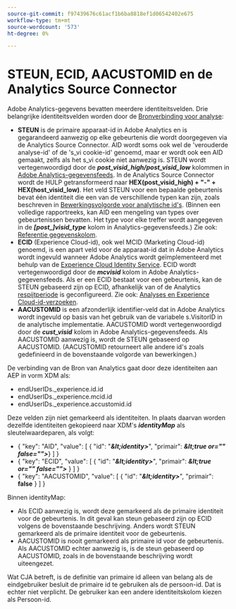 ```yaml
---
source-git-commit: f97439676c61acf1b6ba8818ef1d06542402e675
workflow-type: tm+mt
source-wordcount: '573'
ht-degree: 0%

---
```

# STEUN, ECID, AACUSTOMID en de Analytics Source Connector

Adobe Analytics-gegevens bevatten meerdere identiteitsvelden. Drie belangrijke identiteitsvelden worden door de [Bronverbinding voor analyse](https://experienceleague.adobe.com/docs/experience-platform/sources/ui-tutorials/create/adobe-applications/analytics.html?lang=en):

* **STEUN** is de primaire apparaat-id in Adobe Analytics en is gegarandeerd aanwezig op elke gebeurtenis die wordt doorgegeven via de Analytics Source Connector. AID wordt soms ook wel de &#39;verouderde analyse-id&#39; of de &#39;s\_vi cookie-id&#39; genoemd, maar er wordt ook een AID gemaakt, zelfs als het s\_vi cookie niet aanwezig is. STEUN wordt vertegenwoordigd door de **_post\_visid\_high/post\_visid\_low_** kolommen in [Adobe Analytics-gegevensfeeds](https://experienceleague.adobe.com/docs/analytics/export/analytics-data-feed/data-feed-contents/datafeeds-reference.html?lang=en#columns%2C-descriptions%2C-and-data-types). In de Analytics Source Connector wordt de HULP getransformeerd naar **HEX(post_visid_high) + &quot;-&quot; + HEX(host_visid_low)**. Het veld STEUN voor een bepaalde gebeurtenis bevat één identiteit die een van de verschillende typen kan zijn, zoals beschreven in [Bewerkingsvolgorde voor analytische id&#39;s](https://experienceleague.adobe.com/docs/id-service/using/reference/analytics-reference/analytics-order-of-operations.html?lang=en%5B%5D). (Binnen een volledige rapportreeks, kan AID een mengeling van types over gebeurtenissen bevatten. Het type voor elke treffer wordt aangegeven in de **_[post\_]visid\_type_** kolom in Analytics-gegevensfeeds.) Zie ook: [Referentie gegevenskolom](https://experienceleague.adobe.com/docs/analytics/export/analytics-data-feed/data-feed-contents/datafeeds-reference.html?lang=en).
* **ECID** (Experience Cloud-id), ook wel MCID (Marketing Cloud-id) genoemd, is een apart veld voor de apparaat-id dat in Adobe Analytics wordt ingevuld wanneer Adobe Analytics wordt geïmplementeerd met behulp van de [Experience Cloud Identity Service](https://experienceleague.adobe.com/docs/id-service/using/implementation/setup-analytics.html?lang=en). ECID wordt vertegenwoordigd door de **_mcvisid_** kolom in Adobe Analytics-gegevensfeeds. Als er een ECID bestaat voor een gebeurtenis, kan de STEUN gebaseerd zijn op ECID, afhankelijk van of de Analytics [respijtperiode](https://experienceleague.adobe.com/docs/id-service/using/reference/analytics-reference/grace-period.html?lang=en) is geconfigureerd. Zie ook: [Analyses en Experience Cloud-id-verzoeken](https://experienceleague.adobe.com/docs/id-service/using/reference/analytics-reference/legacy-analytics.html?lang=en).
* **AACUSTOMID** is een afzonderlijk identifier-veld dat in Adobe Analytics wordt ingevuld op basis van het gebruik van de variabele s.VisitorID in de analytische implementatie. AACUSTOMID wordt vertegenwoordigd door de **_cust_visid_** kolom in Adobe Analytics-gegevensfeeds. Als AACUSTOMID aanwezig is, wordt de STEUN gebaseerd op AACUSTOMID. (AACUSTOMID retourneert alle andere id&#39;s zoals gedefinieerd in de bovenstaande volgorde van bewerkingen.)

De verbinding van de Bron van Analytics gaat door deze identiteiten aan AEP in vorm XDM als:

* endUserIDs.\_experience.id.id
* endUserIDs.\_experience.mcid.id
* endUserIDs.\_experience.accustomid.id

Deze velden zijn niet gemarkeerd als identiteiten. In plaats daarvan worden dezelfde identiteiten gekopieerd naar XDM&#39;s **_identityMap_** als sleutelwaardeparen, als volgt:

* { &quot;key&quot;: &quot;AID&quot;, &quot;value&quot;: [ { &quot;id&quot;: &quot;**_\&lt;identity>_**&quot;, &quot;primair&quot;: **_\&lt;true or=&quot;&quot; false=&quot;&quot;>_**} ] }
* { &quot;key&quot;: &quot;ECID&quot;, &quot;value&quot;: [ { &quot;id&quot;: &quot;**_\&lt;identity>_**&quot;, &quot;primair&quot;: **_\&lt;true or=&quot;&quot; false=&quot;&quot;>_** } ] }
* { &quot;key&quot;: &quot;AACUSTOMID&quot;, &quot;value&quot;: [ { &quot;id&quot;: &quot;**_\&lt;identity>_**&quot;, &quot;primair&quot;: **false** } ] }

Binnen identityMap:

* Als ECID aanwezig is, wordt deze gemarkeerd als de primaire identiteit voor de gebeurtenis. In dit geval kan steun gebaseerd zijn op ECID volgens de bovenstaande beschrijving.
Anders wordt STEUN gemarkeerd als de primaire identiteit voor de gebeurtenis.
* AACUSTOMID is nooit gemarkeerd als primaire id voor de gebeurtenis. Als AACUSTOMID echter aanwezig is, is de steun gebaseerd op AACUSTOMID, zoals in de bovenstaande beschrijving wordt uiteengezet.

Wat CJA betreft, is de definitie van primaire id alleen van belang als de eindgebruiker besluit de primaire id te gebruiken als de persoon-id. Dat is echter niet verplicht. De gebruiker kan een andere identiteitskolom kiezen als Persoon-id.


